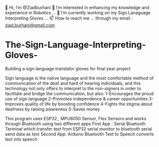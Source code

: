 👋 Hi, I’m @Ziadburhani
👀 I’m interested in enhancing my knowledge and experience in Robotics ...
🌱 I’m currently working on my Sign Lanaguage Interpreting Gloves ...
📫 How to reach me ... through my email : ziad.burhani@gmail.com

# The-Sign-Language-Interpreting-Gloves-
Building a sign language translator gloves for final year project 

Sign language is the native language and the most comfortable method of communication of the deaf and hard of hearing individuals, and this technology not only offers to interpret to the non-signers in order to facilitate and bridge the communication, but also: 
1-Encourages the proud use of sign language 
2-Promotes independence & career opportunities 
3-Improves quality of life by boosting confidence 
4-Fights the stigma about deafness by raising awareness 
5-Saves money

This program uses ESP32 , MPU6050 Sensor, Flex Sensors and works through Bluetooth using two different apps First App : Serial Bluetooth Terminal which transfer text from ESP32 serial monitor to bluetooth serial send data as text Second App: Arduino Bluetooth Text to Speech converts text into speech
